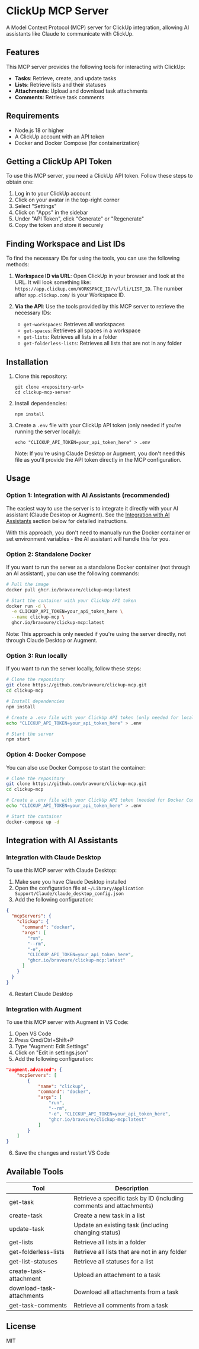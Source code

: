 # ClickUp MCP Server

A Model Context Protocol (MCP) server for ClickUp integration, allowing AI assistants like Claude to communicate with ClickUp.

## Features

This MCP server provides the following tools for interacting with ClickUp:

- **Tasks**: Retrieve, create, and update tasks
- **Lists**: Retrieve lists and their statuses
- **Attachments**: Upload and download task attachments
- **Comments**: Retrieve task comments

## Requirements

- Node.js 18 or higher
- A ClickUp account with an API token
- Docker and Docker Compose (for containerization)

## Getting a ClickUp API Token

To use this MCP server, you need a ClickUp API token. Follow these steps to obtain one:

1. Log in to your ClickUp account
2. Click on your avatar in the top-right corner
3. Select "Settings"
4. Click on "Apps" in the sidebar
5. Under "API Token", click "Generate" or "Regenerate"
6. Copy the token and store it securely

## Finding Workspace and List IDs

To find the necessary IDs for using the tools, you can use the following methods:

1. **Workspace ID via URL**: Open ClickUp in your browser and look at the URL. It will look something like: `https://app.clickup.com/WORKSPACE_ID/v/l/li/LIST_ID`. The number after `app.clickup.com/` is your Workspace ID.

2. **Via the API**: Use the tools provided by this MCP server to retrieve the necessary IDs:
   - `get-workspaces`: Retrieves all workspaces
   - `get-spaces`: Retrieves all spaces in a workspace
   - `get-lists`: Retrieves all lists in a folder
   - `get-folderless-lists`: Retrieves all lists that are not in any folder

## Installation

1. Clone this repository:
   ```
   git clone <repository-url>
   cd clickup-mcp-server
   ```

2. Install dependencies:
   ```
   npm install
   ```

3. Create a `.env` file with your ClickUp API token (only needed if you're running the server locally):
   ```
   echo "CLICKUP_API_TOKEN=your_api_token_here" > .env
   ```

   Note: If you're using Claude Desktop or Augment, you don't need this file as you'll provide the API token directly in the MCP configuration.

## Usage

### Option 1: Integration with AI Assistants (recommended)

The easiest way to use the server is to integrate it directly with your AI assistant (Claude Desktop or Augment). See the [Integration with AI Assistants](#integration-with-ai-assistants) section below for detailed instructions.

With this approach, you don't need to manually run the Docker container or set environment variables - the AI assistant will handle this for you.

### Option 2: Standalone Docker

If you want to run the server as a standalone Docker container (not through an AI assistant), you can use the following commands:

```bash
# Pull the image
docker pull ghcr.io/bravoure/clickup-mcp:latest

# Start the container with your ClickUp API token
docker run -d \
  -e CLICKUP_API_TOKEN=your_api_token_here \
  --name clickup-mcp \
  ghcr.io/bravoure/clickup-mcp:latest
```

Note: This approach is only needed if you're using the server directly, not through Claude Desktop or Augment.

### Option 3: Run locally

If you want to run the server locally, follow these steps:

```bash
# Clone the repository
git clone https://github.com/bravoure/clickup-mcp.git
cd clickup-mcp

# Install dependencies
npm install

# Create a .env file with your ClickUp API token (only needed for local development)
echo "CLICKUP_API_TOKEN=your_api_token_here" > .env

# Start the server
npm start
```

### Option 4: Docker Compose

You can also use Docker Compose to start the container:

```bash
# Clone the repository
git clone https://github.com/bravoure/clickup-mcp.git
cd clickup-mcp

# Create a .env file with your ClickUp API token (needed for Docker Compose)
echo "CLICKUP_API_TOKEN=your_api_token_here" > .env

# Start the container
docker-compose up -d
```

## Integration with AI Assistants

### Integration with Claude Desktop

To use this MCP server with Claude Desktop:

1. Make sure you have Claude Desktop installed
2. Open the configuration file at `~/Library/Application Support/Claude/claude_desktop_config.json`
3. Add the following configuration:

```json
{
  "mcpServers": {
    "clickup": {
      "command": "docker",
      "args": [
        "run",
        "--rm",
        "-e",
        "CLICKUP_API_TOKEN=your_api_token_here",
        "ghcr.io/bravoure/clickup-mcp:latest"
      ]
    }
  }
}
```

4. Restart Claude Desktop

### Integration with Augment

To use this MCP server with Augment in VS Code:

1. Open VS Code
2. Press Cmd/Ctrl+Shift+P
3. Type "Augment: Edit Settings"
4. Click on "Edit in settings.json"
5. Add the following configuration:

```json
"augment.advanced": {
    "mcpServers": [
        {
            "name": "clickup",
            "command": "docker",
            "args": [
                "run",
                "--rm",
                "-e", "CLICKUP_API_TOKEN=your_api_token_here",
                "ghcr.io/bravoure/clickup-mcp:latest"
            ]
        }
    ]
}
```

6. Save the changes and restart VS Code

## Available Tools

| Tool | Description |
|------|-------------|
| get-task | Retrieve a specific task by ID (including comments and attachments) |
| create-task | Create a new task in a list |
| update-task | Update an existing task (including changing status) |
| get-lists | Retrieve all lists in a folder |
| get-folderless-lists | Retrieve all lists that are not in any folder |
| get-list-statuses | Retrieve all statuses for a list |
| create-task-attachment | Upload an attachment to a task |
| download-task-attachments | Download all attachments from a task |
| get-task-comments | Retrieve all comments from a task |

## License

MIT
